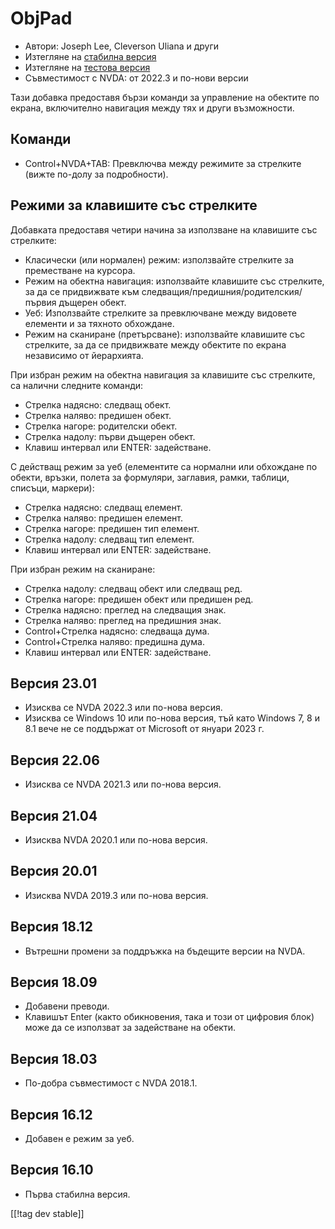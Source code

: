 # ObjPad #

* Автори: Joseph Lee, Cleverson Uliana и други
* Изтегляне на [стабилна версия][1]
* Изтегляне на [тестова версия][2]
* Съвместимост с NVDA: от 2022.3 и по-нови версии

Тази добавка предоставя бързи команди за управление на обектите по екрана,
включително навигация между тях и други възможности.

## Команди

* Control+NVDA+TAB: Превключва между режимите за стрелките (вижте по-долу за
  подробности).

## Режими за клавишите със стрелките

Добавката предоставя четири начина за използване на клавишите със стрелките:

* Класически (или нормален) режим: използвайте стрелките за преместване на
  курсора.
* Режим на обектна навигация: използвайте клавишите със стрелките, за да се
  придвижвате към следващия/предишния/родителския/първия дъщерен обект.
* Уеб: Използвайте стрелките за превключване между видовете елементи и за
  тяхното обхождане.
* Режим на сканиране (претърсване): използвайте клавишите със стрелките, за
  да се придвижвате между обектите по екрана независимо от йерархията.

При избран режим на обектна навигация за клавишите със стрелките, са налични
следните команди:

* Стрелка надясно: следващ обект.
* Стрелка наляво: предишен обект.
* Стрелка нагоре: родителски обект.
* Стрелка надолу: първи дъщерен обект.
* Клавиш интервал или ENTER: задействане.

С действащ режим за уеб (елементите са нормални или обхождане по обекти,
връзки, полета за формуляри, заглавия, рамки, таблици, списъци, маркери):

* Стрелка надясно: следващ елемент.
* Стрелка наляво: предишен елемент.
* Стрелка нагоре: предишен тип елемент.
* Стрелка надолу: следващ тип елемент.
* Клавиш интервал или ENTER: задействане.

При избран режим на сканиране:

* Стрелка надолу: следващ обект или следващ ред.
* Стрелка нагоре: предишен обект или предишен ред.
* Стрелка надясно: преглед на следващия знак.
* Стрелка наляво: преглед на предишния знак.
* Control+Стрелка надясно: следваща дума.
* Control+Стрелка наляво: предишна дума.
* Клавиш интервал или ENTER: задействане.

## Версия 23.01

* Изисква се NVDA 2022.3 или по-нова версия.
* Изисква се Windows 10 или по-нова версия, тъй като Windows 7, 8 и 8.1 вече
  не се поддържат от Microsoft от януари 2023 г.

## Версия 22.06

* Изисква се NVDA 2021.3 или по-нова версия.

## Версия 21.04

* Изисква NVDA 2020.1 или по-нова версия.

## Версия 20.01

* Изисква NVDA 2019.3 или по-нова версия.

## Версия 18.12

* Вътрешни промени за поддръжка на бъдещите версии на NVDA.

## Версия 18.09

* Добавени преводи.
* Клавишът Enter (както обикновения, така и този от цифровия блок) може да
  се използват за задействане на обекти.

## Версия 18.03

* По-добра съвместимост с NVDA 2018.1.

## Версия 16.12

* Добавен е режим за уеб.

## Версия 16.10

* Първа стабилна версия.

[[!tag dev stable]]

[1]: https://addons.nvda-project.org/files/get.php?file=objPad

[2]: https://addons.nvda-project.org/files/get.php?file=objPad-dev
